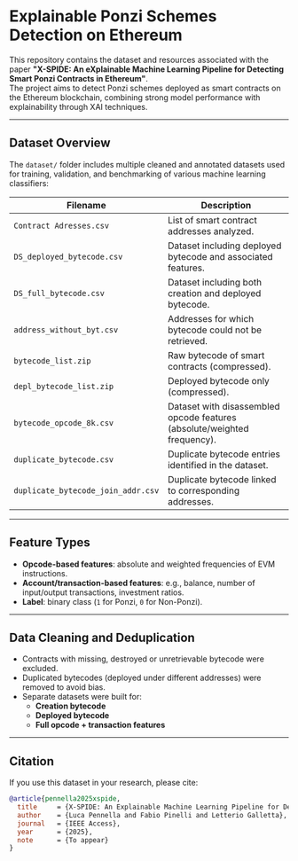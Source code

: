 # Explainable Ponzi Schemes Detection on Ethereum

This repository contains the dataset and resources associated with the paper **"X-SPIDE: An eXplainable Machine Learning Pipeline for Detecting Smart Ponzi Contracts in Ethereum"**.  
The project aims to detect Ponzi schemes deployed as smart contracts on the Ethereum blockchain, combining strong model performance with explainability through XAI techniques.

---

## Dataset Overview

The `dataset/` folder includes multiple cleaned and annotated datasets used for training, validation, and benchmarking of various machine learning classifiers:

| Filename                           | Description                                                              |
|------------------------------------|--------------------------------------------------------------------------|
| `Contract Adresses.csv`            | List of smart contract addresses analyzed.                               |
| `DS_deployed_bytecode.csv`         | Dataset including deployed bytecode and associated features.             |
| `DS_full_bytecode.csv`             | Dataset including both creation and deployed bytecode.                   |
| `address_without_byt.csv`          | Addresses for which bytecode could not be retrieved.                     |
| `bytecode_list.zip`                | Raw bytecode of smart contracts (compressed).                            |
| `depl_bytecode_list.zip`           | Deployed bytecode only (compressed).                                     |
| `bytecode_opcode_8k.csv`           | Dataset with disassembled opcode features (absolute/weighted frequency). |
| `duplicate_bytecode.csv`           | Duplicate bytecode entries identified in the dataset.                    |
| `duplicate_bytecode_join_addr.csv` | Duplicate bytecode linked to corresponding addresses.                    |

---

## Feature Types

- **Opcode-based features**: absolute and weighted frequencies of EVM instructions.
- **Account/transaction-based features**: e.g., balance, number of input/output transactions, investment ratios.
- **Label**: binary class (`1` for Ponzi, `0` for Non-Ponzi).

---

## Data Cleaning and Deduplication

- Contracts with missing, destroyed or unretrievable bytecode were excluded.
- Duplicated bytecodes (deployed under different addresses) were removed to avoid bias.
- Separate datasets were built for:
  - **Creation bytecode**
  - **Deployed bytecode**
  - **Full opcode + transaction features**

---

## Citation

If you use this dataset in your research, please cite:

```bibtex
@article{pennella2025xspide,
  title     = {X-SPIDE: An Explainable Machine Learning Pipeline for Detecting Smart Ponzi Contracts in Ethereum},
  author    = {Luca Pennella and Fabio Pinelli and Letterio Galletta},
  journal   = {IEEE Access},
  year      = {2025},
  note      = {To appear}
}
